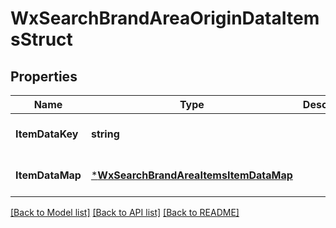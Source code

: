 # WxSearchBrandAreaOriginDataItemsStruct

## Properties
Name | Type | Description | Notes
------------ | ------------- | ------------- | -------------
**ItemDataKey** | **string** |  | [optional] [default to null]
**ItemDataMap** | [***WxSearchBrandAreaItemsItemDataMap**](wx_search_brand_area_items_item_data_map.md) |  | [optional] [default to null]

[[Back to Model list]](../README.md#documentation-for-models) [[Back to API list]](../README.md#documentation-for-api-endpoints) [[Back to README]](../README.md)


